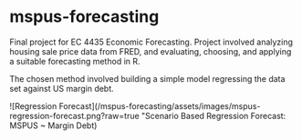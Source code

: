 # mspus-forecasting
Final project for EC 4435 Economic Forecasting. Project involved analyzing housing sale price data from FRED, and evaluating, choosing, and applying a suitable forecasting method in R.

The chosen method involved building a simple model regressing the data set against US margin debt.

![Regression Forecast](/mspus-forecasting/assets/images/mspus-regression-forecast.png?raw=true "Scenario Based Regression Forecast: MSPUS ~ Margin Debt)
